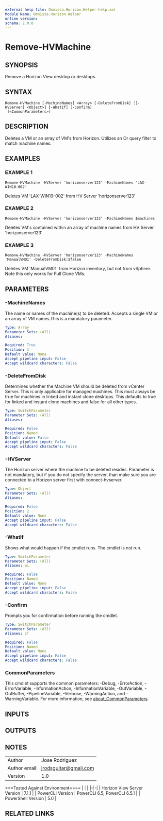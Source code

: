```yaml
---
external help file: Omnissa.Horizon.Helper-help.xml
Module Name: Omnissa.Horizon.Helper
online version:
schema: 2.0.0
---
```


# Remove-HVMachine

## SYNOPSIS
Remove a Horizon View desktop or desktops.

## SYNTAX

```
Remove-HVMachine [-MachineNames] <Array> [-DeleteFromDisk] [[-HVServer] <Object>] [-WhatIf] [-Confirm]
 [<CommonParameters>]
```

## DESCRIPTION
Deletes a VM or an array of VM's from Horizon.
Utilizes an Or query filter to match machine names.

## EXAMPLES

### EXAMPLE 1
```
Remove-HVMachine -HVServer 'horizonserver123' -MachineNames 'LAX-WIN10-002'
```

Deletes VM 'LAX-WIN10-002' from HV Server 'horizonserver123'

### EXAMPLE 2
```
Remove-HVMachine -HVServer 'horizonserver123' -MachineNames $machines
```

Deletes VM's contained within an array of machine names from HV Server 'horizonserver123'

### EXAMPLE 3
```
Remove-HVMachine -HVServer 'horizonserver123' -MachineNames 'ManualVM01' -DeleteFromDisk:$false
```

Deletes VM 'ManualVM01' from Horizon inventory, but not from vSphere.
Note this only works for Full Clone VMs.

## PARAMETERS

### -MachineNames
The name or names of the machine(s) to be deleted.
Accepts a single VM or an array of VM names.This is a mandatory parameter.

```yaml
Type: Array
Parameter Sets: (All)
Aliases:

Required: True
Position: 1
Default value: None
Accept pipeline input: False
Accept wildcard characters: False
```

### -DeleteFromDisk
Determines whether the Machine VM should be deleted from vCenter Server.
This is only applicable for managed machines.
This must always be true for machines in linked and instant clone desktops.
This defaults to true for linked and instant clone machines and false for all other types.

```yaml
Type: SwitchParameter
Parameter Sets: (All)
Aliases:

Required: False
Position: Named
Default value: False
Accept pipeline input: False
Accept wildcard characters: False
```

### -HVServer
The Horizon server where the machine to be deleted resides.
Parameter is not mandatory,
      but if you do not specify the server, than make sure you are connected to a Horizon server
      first with connect-hvserver.

```yaml
Type: Object
Parameter Sets: (All)
Aliases:

Required: False
Position: 2
Default value: None
Accept pipeline input: False
Accept wildcard characters: False
```

### -WhatIf
Shows what would happen if the cmdlet runs.
The cmdlet is not run.

```yaml
Type: SwitchParameter
Parameter Sets: (All)
Aliases: wi

Required: False
Position: Named
Default value: None
Accept pipeline input: False
Accept wildcard characters: False
```

### -Confirm
Prompts you for confirmation before running the cmdlet.

```yaml
Type: SwitchParameter
Parameter Sets: (All)
Aliases: cf

Required: False
Position: Named
Default value: None
Accept pipeline input: False
Accept wildcard characters: False
```

### CommonParameters
This cmdlet supports the common parameters: -Debug, -ErrorAction, -ErrorVariable, -InformationAction, -InformationVariable, -OutVariable, -OutBuffer, -PipelineVariable, -Verbose, -WarningAction, and -WarningVariable. For more information, see [about_CommonParameters](http://go.microsoft.com/fwlink/?LinkID=113216).

## INPUTS

## OUTPUTS

## NOTES
| | |
|-|-|
| Author | Jose Rodriguez |
| Author email | jrodsguitar@gmail.com |
| Version | 1.0 |

===Tested Against Environment====
| | |
|-|-|
| Horizon View Server Version | 7.1.1 |
| PowerCLI Version | PowerCLI 6.5, PowerCLI 6.5.1 |
| PowerShell Version | 5.0 |

## RELATED LINKS

